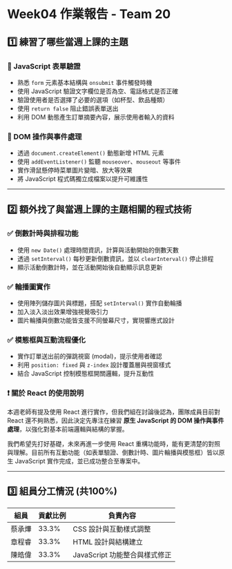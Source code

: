 # Week04 作業報告 - Team 20

## 1️⃣ 練習了哪些當週上課的主題

### 🔹 JavaScript 表單驗證
- 熟悉 `form` 元素基本結構與 `onsubmit` 事件觸發時機
- 使用 JavaScript 驗證文字欄位是否為空、電話格式是否正確
- 驗證使用者是否選擇了必要的選項（如杯型、飲品種類）
- 使用 `return false` 阻止錯誤表單送出
- 利用 DOM 動態產生訂單摘要內容，展示使用者輸入的資料

### 🔹 DOM 操作與事件處理
- 透過 `document.createElement()` 動態新增 HTML 元素
- 使用 `addEventListener()` 監聽 `mouseover`、`mouseout` 等事件
- 實作滑鼠懸停時菜單圖片變暗、放大等效果
- 將 JavaScript 程式碼獨立成檔案以提升可維護性

---

## 2️⃣ 額外找了與當週上課的主題相關的程式技術

### ✅ 倒數計時與排程功能
- 使用 `new Date()` 處理時間資訊，計算與活動開始的倒數天數
- 透過 `setInterval()` 每秒更新倒數資訊，並以 `clearInterval()` 停止排程
- 顯示活動倒數計時，並在活動開始後自動顯示訊息更新

### ✅ 輪播圖實作
- 使用陣列儲存圖片與標題，搭配 `setInterval()` 實作自動輪播
- 加入淡入淡出效果增強視覺吸引力
- 圖片輪播與倒數功能皆支援不同螢幕尺寸，實現響應式設計

### ✅ 模態框與互動流程優化
- 實作訂單送出前的彈跳視窗 (modal)，提示使用者確認
- 利用 `position: fixed` 與 `z-index` 設計覆蓋層與視窗樣式
- 結合 JavaScript 控制模態框開關邏輯，提升互動性

### ❗ 關於 React 的使用說明
本週老師有提及使用 React 進行實作，但我們組在討論後認為，團隊成員目前對 React 還不夠熟悉，因此決定先專注在練習 **原生 JavaScript 的 DOM 操作與事件處理**，以強化對基本前端邏輯與結構的掌握。

我們希望先打好基礎，未來再進一步使用 React 重構功能時，能有更清楚的對照與理解。目前所有互動功能（如表單驗證、倒數計時、圖片輪播與模態框）皆以原生 JavaScript 實作完成，並已成功整合至專案中。

---

## 3️⃣ 組員分工情況 (共100%)

| 組員     | 貢獻比例 | 負責內容                     |
|----------|----------|------------------------------|
| 蔡承燁   | 33.3%      | CSS 設計與互動樣式調整          |
| 章程睿   | 33.3%      | HTML 設計與結構建立        |
| 陳皓偉   | 33.3%      | JavaScript 功能整合與樣式修正    |
